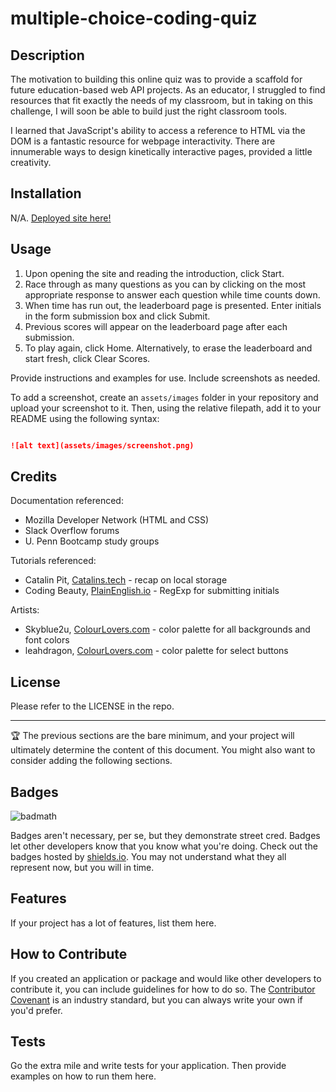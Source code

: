 # multiple-choice-coding-quiz

## Description
 The motivation to building this online quiz was to provide a scaffold for future education-based web API projects. As an educator, I struggled to find resources that fit exactly the needs of my classroom, but in taking on this challenge, I will soon be able to build just the right classroom tools.

 I learned that JavaScript's ability to access a reference to HTML via the DOM is a fantastic resource for webpage interactivity. There are innumerable ways to design kinetically interactive pages, provided a little creativity.


## Installation
 N/A. [Deployed site here!](https://miacias.github.io/multiple-choice-coding-quiz/)
 

## Usage 

 1. Upon opening the site and reading the introduction, click Start.
 2. Race through as many questions as you can by clicking on the most appropriate response to answer each question while time counts down.
 3. When time has run out, the leaderboard page is presented. Enter initials in the form submission box and click Submit.
 4. Previous scores will appear on the leaderboard page after each submission.
 5. To play again, click Home. Alternatively, to erase the leaderboard and start fresh, click Clear Scores.
 

Provide instructions and examples for use. Include screenshots as needed. 

 
 

To add a screenshot, create an `assets/images` folder in your repository and upload your screenshot to it. Then, using the relative filepath, add it to your README using the following syntax: 

 
 

   ```md 

   ![alt text](assets/images/screenshot.png) 

   ``` 

 
 

## Credits 

Documentation referenced:
- Mozilla Developer Network (HTML and CSS)
- Slack Overflow forums
- U. Penn Bootcamp study groups

Tutorials referenced:
- Catalin Pit, [Catalins.tech](https://catalins.tech/store-array-in-localstorage) - recap on local storage
- Coding Beauty, [PlainEnglish.io](https://plainenglish.io/blog/javascript-check-if-string-contains-only-letters-and-numbers-5dce23ddfecf) - RegExp for submitting initials

Artists:
- Skyblue2u, [ColourLovers.com](https://www.colourlovers.com/palette/580974/Adrift_in_Dreams) - color palette for all backgrounds and font colors
- leahdragon, [ColourLovers.com](https://www.colourlovers.com/palette/4889051/colorado) - color palette for select buttons
 

## License 
Please refer to the LICENSE in the repo.
 

--- 

 
 

🏆 The previous sections are the bare minimum, and your project will ultimately determine the content of this document. You might also want to consider adding the following sections. 

 
 

## Badges 

 
 

![badmath](https://img.shields.io/github/languages/top/lernantino/badmath) 

 
 

Badges aren't necessary, per se, but they demonstrate street cred. Badges let other developers know that you know what you're doing. Check out the badges hosted by [shields.io](https://shields.io/). You may not understand what they all represent now, but you will in time. 

 
 

## Features 

 
 

If your project has a lot of features, list them here. 

 
 

## How to Contribute 

 
 

If you created an application or package and would like other developers to contribute it, you can include guidelines for how to do so. The [Contributor Covenant](https://www.contributor-covenant.org/) is an industry standard, but you can always write your own if you'd prefer. 

 
 

## Tests 

 
 

Go the extra mile and write tests for your application. Then provide examples on how to run them here. 